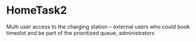 # HomeTask2
Multi user access to the charging station – external users who could book timeslot and be part of the prioritized queue, administrators
